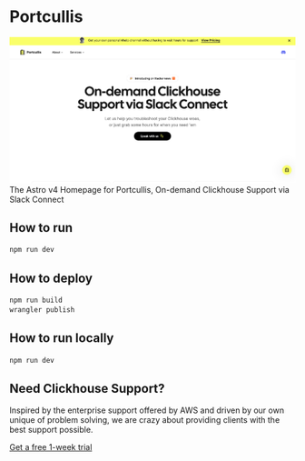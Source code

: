 # Portcullis

![Portcullis](/public/og.png)
The Astro v4 Homepage for Portcullis, On-demand Clickhouse Support via Slack Connect 

## How to run

```bash
npm run dev
```

## How to deploy

```bash
npm run build
wrangler publish
```

## How to run locally

```bash
npm run dev
```

## Need Clickhouse Support?

Inspired by the enterprise support offered by AWS and driven by our own unique  of problem solving, we are crazy about providing clients with the best support possible.

[Get a free 1-week trial](https://www.runportcullis.co/pricing)

